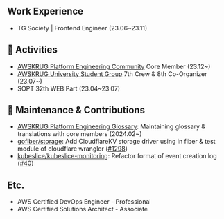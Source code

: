 ## Work Experience

- TG Society | Frontend Engineer (23.06~23.11)

## 🏃 Activities

- [AWSKRUG Platform Engineering Community](https://github.com/awskrug/platform-engineering-group) Core Member (23.12~)
- [AWSKRUG University Student Group](https://ausg.me) 7th Crew & 8th Co-Organizer (23.07~)
- SOPT 32th WEB Part (23.04~23.07)

## 📖 Maintenance & Contributions

- [AWSKRUG Platform Engineering Glossary](https://github.com/awskrug/platform-engineering-glossary): Maintaining glossary & translations with core members (2024.02~)
- [gofiber/storage](https://github.com/gofiber/storage/): Add CloudflareKV storage driver using in fiber & test module of cloudflare wrangler ([#1298](https://github.com/gofiber/storage/pull/1298))
- [kubeslice/kubeslice-monitoring](https://github.com/kubeslice/kubeslice-monitoring): Refactor format of event creation log ([#40](https://github.com/kubeslice/kubeslice-monitoring/pull/40))

## Etc.
- AWS Certified DevOps Engineer - Professional
- AWS Certified Solutions Architect - Associate


<!---### Algorithm Problem Solving (at BOJ, with python & javascript)
![Geun-Oh github stats](https://github-readme-stats.vercel.app/api?username=Geun-Oh&show_icons=true&include_all_commits=true&count_private=true&theme=react&hide_border=true&bg_color=0D1117&title_color=5ce1e6&icon_color=5ce1e6)
[![Solved.ac Profile](http://mazassumnida.wtf/api/v2/generate_badge?boj=kandy1002)](https://solved.ac/kandy1002/)
[![Anurag's GitHub stats](https://github-readme-stats.vercel.app/api?username=Geun-Oh&theme=cobalt)](https://github.com/anuraghazra/github-readme-stats)
--->

<!---
Geun-Oh/Geun-Oh is a ✨ special ✨ repository because its `README.md` (this file) appears on your GitHub profile.
You can click the Preview link to take a look at your changes.
--->

<!---
## 📊 Stats:

![Geun-Oh Stats](https://github-profile-summary-cards.vercel.app/api/cards/repos-per-language?username=Geun-Oh&theme=solarized_dark)
![Geun-Oh Stats](https://github-profile-summary-cards.vercel.app/api/cards/most-commit-language?username=Geun-Oh&theme=solarized_dark)
![Geun-Oh Summary](https://github-profile-summary-cards.vercel.app/api/cards/profile-details?username=Geun-Oh&theme=solarized_dark)
--->
